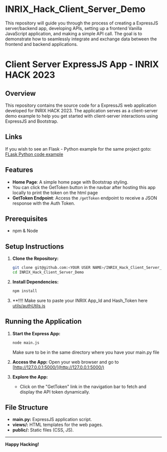 # INRIX_Hack_Client_Server_Demo
This repository will guide you through the process of creating a ExpressJS server/backend app, developing APIs, setting up a frontend Vanilla JavaScript application, and making a simple API call. The goal is to demonstrate how to seamlessly integrate and exchange data between the frontend and backend applications.


# Client Server ExpressJS App - INRIX HACK 2023

## Overview
This repository contains the source code for a ExpressJS web application developed for INRIX HACK 2023. The application serves as a client-server demo example to help you get started with client-server interactions using ExpressJS and Bootstrap.

## Links
If you wish to see an Flask - Python example for the same project goto: [FLask Python code example](https://github.com/INRIX-Aashay-Motiwala/INRIX_Hack_Client_Server_Demo)

## Features
- **Home Page**: A simple home page with Bootstrap styling.
- You can click the GetToken button in the navbar after hosting this app locally to print the token on the html page
- **GetToken Endpoint**: Access the `/getToken` endpoint to receive a JSON response with the Auth Token.
  

## Prerequisites
- npm & Node

## Setup Instructions

1. **Clone the Repository:**
    ```bash
    git clone git@github.com:<YOUR USER NAME>/INRIX_Hack_Client_Server_ExpressJS_Demo.git
    cd INRIX_Hack_Client_Server_Demo
    ```

2. **Install Dependencies:**
    ```bash
    npm install
    ```
3. **!!!! Make sure to paste your INRIX App_Id and Hash_Token here [utils/authUtils.js](https://github.com/INRIX-Aashay-Motiwala/INRIX_Hack_Client_Server_ExpressJS_Demo/blob/7d80f9365697f304d94968919f1ff3fae205161f/utils/authUtils.js#L5)   

## Running the Application

1. **Start the Express App:**
    ```bash
    node main.js
    ```
    Make sure to be in the same directory where you have your main.py file

2. **Access the App:**
    Open your web browser and go to [http://127.0.0.1:5000/](http://127.0.0.1:5000/)

3. **Explore the App:**
    - Click on the "GetToken" link in the navigation bar to fetch and display the API token dynamically.
    
## File Structure
- **main.py:** ExpressJS application script.
- **views/:** HTML templates for the web pages.
- **public/:** Static files (CSS, JS).
---

**Happy Hacking!**
